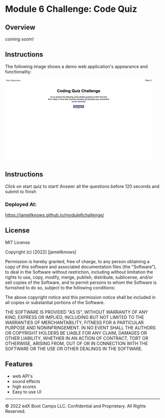 # Module 6 Challenge: Code Quiz
## Overview

coming soom!



## Instructions

The following image shows a demo web application's appearance and functionality:

![password generator demo](./08-web-apis-challenge-demo.gif)





## Instructions

Click on start quiz to start!
Answer all the questions before 120 seconds and submit to finish



### Deployed At:

https://jamellknows.github.io/module6challenge/


## License

MIT License

Copyright (c) [2022] [jamellknows]

Permission is hereby granted, free of charge, to any person obtaining a copy
of this software and associated documentation files (the "Software"), to deal
in the Software without restriction, including without limitation the rights
to use, copy, modify, merge, publish, distribute, sublicense, and/or sell
copies of the Software, and to permit persons to whom the Software is
furnished to do so, subject to the following conditions:

The above copyright notice and this permission notice shall be included in all
copies or substantial portions of the Software.

THE SOFTWARE IS PROVIDED "AS IS", WITHOUT WARRANTY OF ANY KIND, EXPRESS OR
IMPLIED, INCLUDING BUT NOT LIMITED TO THE WARRANTIES OF MERCHANTABILITY,
FITNESS FOR A PARTICULAR PURPOSE AND NONINFRINGEMENT. IN NO EVENT SHALL THE
AUTHORS OR COPYRIGHT HOLDERS BE LIABLE FOR ANY CLAIM, DAMAGES OR OTHER
LIABILITY, WHETHER IN AN ACTION OF CONTRACT, TORT OR OTHERWISE, ARISING FROM,
OUT OF OR IN CONNECTION WITH THE SOFTWARE OR THE USE OR OTHER DEALINGS IN THE
SOFTWARE.





## Features

* web API's
* sound effects
* high scores
* Easy to use UI



---

© 2022 edX Boot Camps LLC. Confidential and Proprietary. All Rights Reserved.

